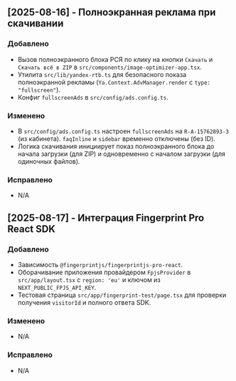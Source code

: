## [2025-08-16] - Полноэкранная реклама при скачивании
### Добавлено
- Вызов полноэкранного блока РСЯ по клику на кнопки `Скачать` и `Скачать всё в ZIP` в `src/components/image-optimizer-app.tsx`.
- Утилита `src/lib/yandex-rtb.ts` для безопасного показа полноэкранной рекламы (`Ya.Context.AdvManager.render` с `type: "fullscreen"`).
- Конфиг `fullscreenAds` в `src/config/ads.config.ts`.

### Изменено
- В `src/config/ads.config.ts` настроен `fullscreenAds` на `R-A-15762893-3` (из кабинета). `faqInline` и `sidebar` временно отключены (без ID).
- Логика скачивания инициирует показ полноэкранного блока до начала загрузки (для ZIP) и одновременно с началом загрузки (для одиночных файлов).

### Исправлено
- N/A


## [2025-08-17] - Интеграция Fingerprint Pro React SDK
### Добавлено
- Зависимость `@fingerprintjs/fingerprintjs-pro-react`.
- Оборачивание приложения провайдером `FpjsProvider` в `src/app/layout.tsx` c `region: 'eu'` и ключом из `NEXT_PUBLIC_FPJS_API_KEY`.
- Тестовая страница `src/app/fingerprint-test/page.tsx` для проверки получения `visitorId` и полного ответа SDK.

### Изменено
- N/A

### Исправлено
- N/A

